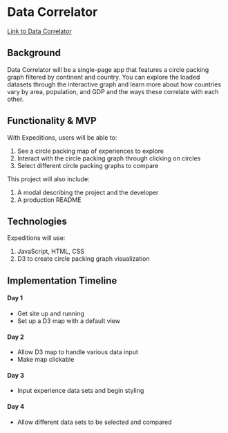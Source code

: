 # Data Correlator

[Link to Data Correlator](https://laurelisthompson.github.io/data-correlator/)

## Background

Data Correlator will be a single-page app that features a circle packing graph filtered by continent and country. You can explore the loaded datasets through the interactive graph and learn more about how countries vary by area, population, and GDP and the ways these correlate with each other.

## Functionality & MVP

With Expeditions, users will be able to:

1. See a circle packing map of experiences to explore
2. Interact with the circle packing graph through clicking on circles
3. Select different circle packing graphs to compare

This project will also include:

1. A modal describing the project and the developer
2. A production README

## Technologies

Expeditions will use:

1. JavaScript, HTML, CSS
2. D3 to create circle packing graph visualization

## Implementation Timeline

#### Day 1
* Get site up and running
* Set up a D3 map with a default view

#### Day 2
* Allow D3 map to handle various data input
* Make map clickable

#### Day 3
* Input experience data sets and begin styling

#### Day 4
* Allow different data sets to be selected and compared
